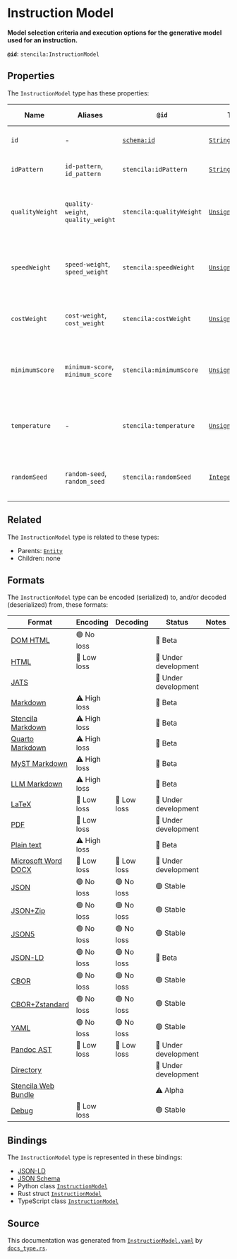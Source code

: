 # Instruction Model

**Model selection criteria and execution options for the generative model used for an instruction.**

**`@id`**: `stencila:InstructionModel`

## Properties

The `InstructionModel` type has these properties:

| Name            | Aliases                            | `@id`                                | Type                                                                                                               | Description                                            | Inherited from                                                                                   |
| --------------- | ---------------------------------- | ------------------------------------ | ------------------------------------------------------------------------------------------------------------------ | ------------------------------------------------------ | ------------------------------------------------------------------------------------------------ |
| `id`            | -                                  | [`schema:id`](https://schema.org/id) | [`String`](https://github.com/stencila/stencila/blob/main/docs/reference/schema/data/string.md)                    | The identifier for this item.                          | [`Entity`](https://github.com/stencila/stencila/blob/main/docs/reference/schema/other/entity.md) |
| `idPattern`     | `id-pattern`, `id_pattern`         | `stencila:idPattern`                 | [`String`](https://github.com/stencila/stencila/blob/main/docs/reference/schema/data/string.md)                    | A pattern to filter model ids by.                      | -                                                                                                |
| `qualityWeight` | `quality-weight`, `quality_weight` | `stencila:qualityWeight`             | [`UnsignedInteger`](https://github.com/stencila/stencila/blob/main/docs/reference/schema/data/unsigned-integer.md) | The relative weighting given to model quality (0-100). | -                                                                                                |
| `speedWeight`   | `speed-weight`, `speed_weight`     | `stencila:speedWeight`               | [`UnsignedInteger`](https://github.com/stencila/stencila/blob/main/docs/reference/schema/data/unsigned-integer.md) | The relative weighting given to model speed (0-100).   | -                                                                                                |
| `costWeight`    | `cost-weight`, `cost_weight`       | `stencila:costWeight`                | [`UnsignedInteger`](https://github.com/stencila/stencila/blob/main/docs/reference/schema/data/unsigned-integer.md) | The relative weighting given to model cost (0-100).    | -                                                                                                |
| `minimumScore`  | `minimum-score`, `minimum_score`   | `stencila:minimumScore`              | [`UnsignedInteger`](https://github.com/stencila/stencila/blob/main/docs/reference/schema/data/unsigned-integer.md) | The minimum score for models to be selected (0-100).   | -                                                                                                |
| `temperature`   | -                                  | `stencila:temperature`               | [`UnsignedInteger`](https://github.com/stencila/stencila/blob/main/docs/reference/schema/data/unsigned-integer.md) | The temperature option for model inference (0-100).    | -                                                                                                |
| `randomSeed`    | `random-seed`, `random_seed`       | `stencila:randomSeed`                | [`Integer`](https://github.com/stencila/stencila/blob/main/docs/reference/schema/data/integer.md)                  | The random seed used for the model (if possible)       | -                                                                                                |

## Related

The `InstructionModel` type is related to these types:

- Parents: [`Entity`](https://github.com/stencila/stencila/blob/main/docs/reference/schema/other/entity.md)
- Children: none

## Formats

The `InstructionModel` type can be encoded (serialized) to, and/or decoded (deserialized) from, these formats:

| Format                                                                                               | Encoding     | Decoding   | Status              | Notes |
| ---------------------------------------------------------------------------------------------------- | ------------ | ---------- | ------------------- | ----- |
| [DOM HTML](https://github.com/stencila/stencila/blob/main/docs/reference/formats/dom.html.md)        | 🟢 No loss    |            | 🔶 Beta              |       |
| [HTML](https://github.com/stencila/stencila/blob/main/docs/reference/formats/html.md)                | 🔷 Low loss   |            | 🚧 Under development |       |
| [JATS](https://github.com/stencila/stencila/blob/main/docs/reference/formats/jats.md)                |              |            | 🚧 Under development |       |
| [Markdown](https://github.com/stencila/stencila/blob/main/docs/reference/formats/markdown.md)        | ⚠️ High loss |            | 🔶 Beta              |       |
| [Stencila Markdown](https://github.com/stencila/stencila/blob/main/docs/reference/formats/smd.md)    | ⚠️ High loss |            | 🔶 Beta              |       |
| [Quarto Markdown](https://github.com/stencila/stencila/blob/main/docs/reference/formats/qmd.md)      | ⚠️ High loss |            | 🔶 Beta              |       |
| [MyST Markdown](https://github.com/stencila/stencila/blob/main/docs/reference/formats/myst.md)       | ⚠️ High loss |            | 🔶 Beta              |       |
| [LLM Markdown](https://github.com/stencila/stencila/blob/main/docs/reference/formats/llmd.md)        | ⚠️ High loss |            | 🔶 Beta              |       |
| [LaTeX](https://github.com/stencila/stencila/blob/main/docs/reference/formats/latex.md)              | 🔷 Low loss   | 🔷 Low loss | 🚧 Under development |       |
| [PDF](https://github.com/stencila/stencila/blob/main/docs/reference/formats/pdf.md)                  | 🔷 Low loss   |            | 🚧 Under development |       |
| [Plain text](https://github.com/stencila/stencila/blob/main/docs/reference/formats/text.md)          | ⚠️ High loss |            | 🔶 Beta              |       |
| [Microsoft Word DOCX](https://github.com/stencila/stencila/blob/main/docs/reference/formats/docx.md) | 🔷 Low loss   | 🔷 Low loss | 🚧 Under development |       |
| [JSON](https://github.com/stencila/stencila/blob/main/docs/reference/formats/json.md)                | 🟢 No loss    | 🟢 No loss  | 🟢 Stable            |       |
| [JSON+Zip](https://github.com/stencila/stencila/blob/main/docs/reference/formats/json.zip.md)        | 🟢 No loss    | 🟢 No loss  | 🟢 Stable            |       |
| [JSON5](https://github.com/stencila/stencila/blob/main/docs/reference/formats/json5.md)              | 🟢 No loss    | 🟢 No loss  | 🟢 Stable            |       |
| [JSON-LD](https://github.com/stencila/stencila/blob/main/docs/reference/formats/jsonld.md)           | 🟢 No loss    | 🟢 No loss  | 🔶 Beta              |       |
| [CBOR](https://github.com/stencila/stencila/blob/main/docs/reference/formats/cbor.md)                | 🟢 No loss    | 🟢 No loss  | 🟢 Stable            |       |
| [CBOR+Zstandard](https://github.com/stencila/stencila/blob/main/docs/reference/formats/cbor.zstd.md) | 🟢 No loss    | 🟢 No loss  | 🟢 Stable            |       |
| [YAML](https://github.com/stencila/stencila/blob/main/docs/reference/formats/yaml.md)                | 🟢 No loss    | 🟢 No loss  | 🟢 Stable            |       |
| [Pandoc AST](https://github.com/stencila/stencila/blob/main/docs/reference/formats/pandoc.md)        | 🔷 Low loss   | 🔷 Low loss | 🚧 Under development |       |
| [Directory](https://github.com/stencila/stencila/blob/main/docs/reference/formats/directory.md)      |              |            | 🚧 Under development |       |
| [Stencila Web Bundle](https://github.com/stencila/stencila/blob/main/docs/reference/formats/swb.md)  |              |            | ⚠️ Alpha            |       |
| [Debug](https://github.com/stencila/stencila/blob/main/docs/reference/formats/debug.md)              | 🔷 Low loss   |            | 🟢 Stable            |       |

## Bindings

The `InstructionModel` type is represented in these bindings:

- [JSON-LD](https://stencila.org/InstructionModel.jsonld)
- [JSON Schema](https://stencila.org/InstructionModel.schema.json)
- Python class [`InstructionModel`](https://github.com/stencila/stencila/blob/main/python/python/stencila/types/instruction_model.py)
- Rust struct [`InstructionModel`](https://github.com/stencila/stencila/blob/main/rust/schema/src/types/instruction_model.rs)
- TypeScript class [`InstructionModel`](https://github.com/stencila/stencila/blob/main/ts/src/types/InstructionModel.ts)

## Source

This documentation was generated from [`InstructionModel.yaml`](https://github.com/stencila/stencila/blob/main/schema/InstructionModel.yaml) by [`docs_type.rs`](https://github.com/stencila/stencila/blob/main/rust/schema-gen/src/docs_type.rs).
